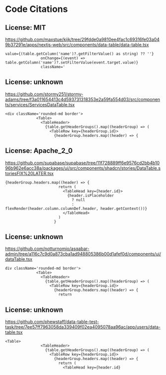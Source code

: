 # Code Citations

## License: MIT
https://github.com/maxstue/kijk/tree/29fdde0a9810ee4fac1c69316fe03a049b37291e/apps/nextjs-web/src/components/data-table/data-table.tsx

```
value={(table.getColumn('name')?.getFilterValue() as string) ?? ''}
                onChange={(event) => table.getColumn('name')?.setFilterValue(event.target.value)}
                className='
```


## License: unknown
https://github.com/stormy251/stormy-adams/tree/f3a011654413c4d593731318353e2a59fa554d03/src/components/services/ServicesDataTable.tsx

```
<div className='rounded-md border'>
              <Table>
                <TableHeader>
                  {table.getHeaderGroups().map((headerGroup) => (
                    <TableRow key={headerGroup.id}>
                      {headerGroup.headers.map((header) => {
```


## License: Apache_2_0
https://github.com/supabase/supabase/tree/11f728889ff6e9576cd2bb4b1096b962e6acc38a/packages/ui/src/components/shadcn/stories/DataTable.storiesFIX%20LATER.tsx

```
{headerGroup.headers.map((header) => {
                        return (
                          <TableHead key={header.id}>
                            {header.isPlaceholder
                              ? null
                              : flexRender(header.column.columnDef.header, header.getContext())}
                          </TableHead>
                        )
                      }
```


## License: unknown
https://github.com/notturnomio/asqabar-admin/tree/a116c7c9d0a873cba1ad948805386b00d1afef0d/components/ui/dataTable.tsx

```
div className='rounded-md border'>
              <Table>
                <TableHeader>
                  {table.getHeaderGroups().map((headerGroup) => (
                    <TableRow key={headerGroup.id}>
                      {headerGroup.headers.map((header) => {
                        return
```


## License: unknown
https://github.com/phewstaff/data-table-test-task/tree/7ee57ff7963058da339409f02ea4095078aa96ac/app/users/data-table.tsx

```
<Table>
                <TableHeader>
                  {table.getHeaderGroups().map((headerGroup) => (
                    <TableRow key={headerGroup.id}>
                      {headerGroup.headers.map((header) => {
                        return (
                          <TableHead key={header.id}
```

